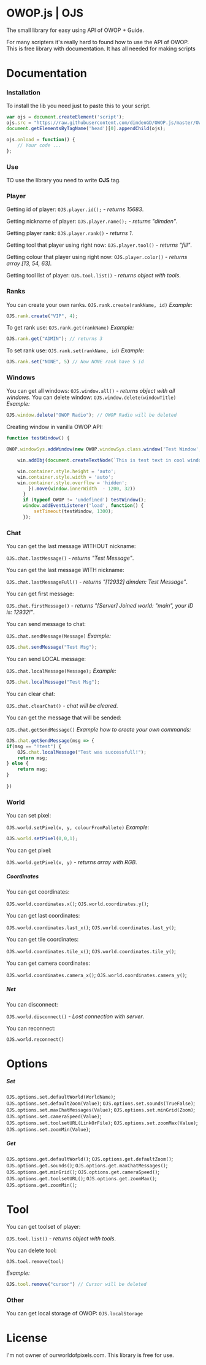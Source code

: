 # OWOP.js | OJS

The small library for easy using API of OWOP + Guide.

For many scripters it's really hard to found how to use the API of OWOP. This is free library with documentation. It has all needed for making scripts


# Documentation

### Installation
To install the lib you need just to paste this to your script.
```js
var ojs = document.createElement('script');
ojs.src = "https://raw.githubusercontent.com/dimdenGD/OWOP.js/master/OWOP.js";
document.getElementsByTagName('head')[0].appendChild(ojs);

ojs.onload = function() {
    // Your code ...
};
```

### Use

TO use the library you need to write **OJS** tag.


### Player

Getting id of player:
`OJS.player.id();` - *returns 15683*.

Getting nickname of player:
`OJS.player.name();` - *returns "dimden"*.

Getting player rank:
`OJS.player.rank()` - *returns 1*.

Getting tool that player using right now:
`OJS.player.tool()` - *returns "fill"*.

Getting colour that player using right now:
`OJS.player.color()` - *returns array [13, 54, 63]*.

Getting tool list of player:
`OJS.tool.list()` - *returns object with tools*.
### Ranks



You can create your own ranks.
`OJS.rank.create(rankName, id)`
*Example:*
```js
OJS.rank.create("VIP", 4);
```

To get rank use:
`OJS.rank.get(rankName)`
*Example:*
```js
OJS.rank.get("ADMIN"); // returns 3
```

To set rank use:
`OJS.rank.set(rankName, id)`
*Example:*
```js
OJS.rank.set("NONE", 5) // Now NONE rank have 5 id
```

### Windows

You can get all windows:
`OJS.window.all()` - *returns object with all windows*.
You can delete window:
`OJS.window.delete(windowTitle)`
*Example:*
```js
OJS.window.delete("OWOP Radio"); // OWOP Radio will be deleted
```

Creating window in vanilla OWOP API:
```js
function testWindow() {

OWOP.windowSys.addWindow(new OWOP.windowSys.class.window('Test Window', {}, function(win) {

    win.addObj(document.createTextNode(`This is test text in cool window`));

    win.container.style.height = 'auto';
    win.container.style.width = 'auto';
    win.container.style.overflow = 'hidden';
        }).move(window.innerWidth  - 1200, 32))
      }
      if (typeof OWOP != 'undefined') testWindow();
      window.addEventListener('load', function() {
          setTimeout(testWindow, 1300);
      });
```

### Chat

You can get the last message WITHOUT nickname:

`OJS.chat.lastMessage()` - *returns "Test Message"*.

You can get the last message WITH nickname:

`OJS.chat.lastMessageFull()` - *returns "[12932] dimden: Test Message"*.

You can get first message:

`OJS.chat.firstMessage()` - *returns "[Server] Joined world: "main", your ID is: 12932!"*.

You can send message to chat:

`OJS.chat.sendMessage(Message)`
*Example:*
```js
OJS.chat.sendMessage("Test Msg");
```
You can send LOCAL message:

`OJS.chat.localMessage(Message);`
*Example:*
```js
OJS.chat.localMessage("Test Msg");
```
You can clear chat:

`OJS.chat.clearChat()` - *chat will be cleared*.

You can get the message that will be sended:

`OJS.chat.getSendMessage()`
*Example how to create your own commands:*
```js
OJS.chat.getSendMessage(msg => {
if(msg == "!test") {
    OJS.chat.localMessage("Test was successfull!");
    return msg;
} else {
    return msg;
}
    
})
```

### World
You can set pixel:

`OJS.world.setPixel(x, y, colourFromPallete)`
*Example:*
```js
OJS.world.setPixel(0,0,1);
```
You can get pixel:

`OJS.world.getPixel(x, y)` - *returns array with RGB*.

##### Coordinates
You can get coordinates:

`OJS.world.coordinates.x()`;
`OJS.world.coordinates.y()`;

You can get last coordinates:

`OJS.world.coordinates.last_x()`;
`OJS.world.coordinates.last_y()`;

You can get tile coordinates:

`OJS.world.coordinates.tile_x()`;
`OJS.world.coordinates.tile_y()`;

You can get camera coordinates:

`OJS.world.coordinates.camera_x()`;
`OJS.world.coordinates.camera_y()`;


##### Net
You can disconnect:

`OJS.world.disconnect()` - *Lost connection with server*.

You can reconnect:

`OJS.world.reconnect()`

# Options
##### Set
`OJS.options.set.defaultWorld(WorldName)`;
`OJS.options.set.defaultZoom(Value)`;
`OJS.options.set.sounds(TrueFalse)`;
`OJS.options.set.maxChatMessages(Value)`;
`OJS.options.set.minGrid(Zoom)`;
`OJS.options.set.cameraSpeed(Value)`;
`OJS.options.set.toolsetURL(LinkOrFile)`;
`OJS.options.set.zoomMax(Value)`;
`OJS.options.set.zoomMin(Value)`;
##### Get
`OJS.options.get.defaultWorld()`;
`OJS.options.get.defaultZoom()`;
`OJS.options.get.sounds()`;
`OJS.options.get.maxChatMessages()`;
`OJS.options.get.minGrid()`;
`OJS.options.get.cameraSpeed()`;
`OJS.options.get.toolsetURL()`;
`OJS.options.get.zoomMax()`;
`OJS.options.get.zoomMin()`;

# Tool

You can get toolset of player:

`OJS.tool.list()` - *returns object with tools*.

You can delete tool:

`OJS.tool.remove(tool)`

*Example:*
```js
OJS.tool.remove("cursor") // Cursor will be deleted
```

### Other
You can get local storage of OWOP:
`OJS.localStorage`

# License
I'm not owner of ourworldofpixels.com. This library is free for use.
